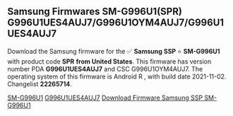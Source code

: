 <h2>Samsung Firmwares SM-G996U1(SPR) G996U1UES4AUJ7/G996U1OYM4AUJ7/G996U1UES4AUJ7</h2>
Download the Samsung firmware for the ✅ <strong>Samsung SSP </strong> ⭐ <strong>SM-G996U1</strong> with product code <strong>SPR</strong> <strong> from United States</strong>. This firmware has version number PDA <strong>G996U1UES4AUJ7</strong> and CSC G996U1OYM4AUJ7. The operating system of this firmware is Android R , with build date 2021-11-02. Changelist <strong>22265714</strong>.


[SM-G996U1](https://samfirm.shop/samsung/model/SM-G996U1)
[G996U1UES4AUJ7](https://samfirm.shop/samsung/pda/G996U1UES4AUJ7)
[Download Firmware Samsung SSP SM-G996U1](https://samfirm.shop/samsung/firmware/470436)
